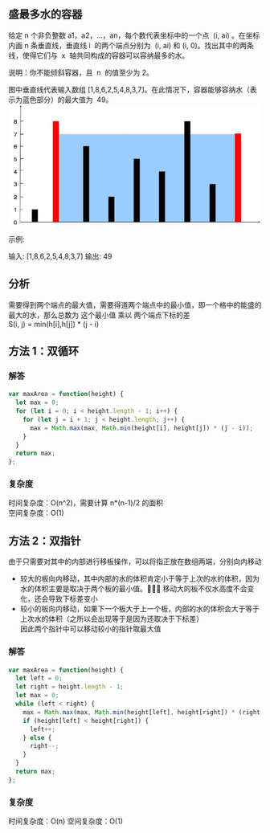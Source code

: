 ## 盛最多水的容器

给定 n 个非负整数 a1，a2，...，an，每个数代表坐标中的一个点  (i, ai) 。在坐标内画 n 条垂直线，垂直线 i  的两个端点分别为  (i, ai) 和 (i, 0)。找出其中的两条线，使得它们与  x  轴共同构成的容器可以容纳最多的水。

说明：你不能倾斜容器，且  n  的值至少为 2。

图中垂直线代表输入数组 [1,8,6,2,5,4,8,3,7]。在此情况下，容器能够容纳水（表示为蓝色部分）的最大值为  49。
<img src="../../../static/盛最多水的容器.jpg">

示例:

输入: [1,8,6,2,5,4,8,3,7]
输出: 49

## 分析

需要得到两个端点的最大值，需要得道两个端点中的最小值，即一个格中的能盛的最大的水，那么总数为 这个最小值 乘以 两个端点下标的差  
S(i, j) = min(h[i],h[j]) \* (j - i)

## 方法 1：双循环

### 解答

```javascript
var maxArea = function(height) {
  let max = 0;
  for (let i = 0; i < height.length - 1; i++) {
    for (let j = i + 1; j < height.length; j++) {
      max = Math.max(max, Math.min(height[i], height[j]) * (j - i));
    }
  }
  return max;
};
```

### 复杂度
时间复杂度：O(n^2)，需要计算 n\*(n-1)/2 的面积  
空间复杂度：O(1)

## 方法 2：双指针

由于只需要对其中的内部进行移板操作，可以将指正放在数组两端，分别向内移动

- 较大的板向内移动，其中内部的水的体积肯定小于等于上次的水的体积，因为水的体积主要是取决于两个板的最小值。 移动大的板不仅水高度不会变化，还会导致下标差变小
- 较小的板向内移动，如果下一个板大于上一个板，内部的水的体积会大于等于上次水的体积（之所以会出现等于是因为还取决于下标差）  
  因此两个指针中可以移动较小的指针取最大值

### 解答

```javascript
var maxArea = function(height) {
  let left = 0;
  let right = height.length - 1;
  let max = 0;
  while (left < right) {
    max = Math.max(max, Math.min(height[left], height[right]) * (right - left));
    if (height[left] < height[right]) {
      left++;
    } else {
      right--;
    }
  }
  return max;
};
```

### 复杂度
时间复杂度：O(n) 
空间复杂度：O(1)

